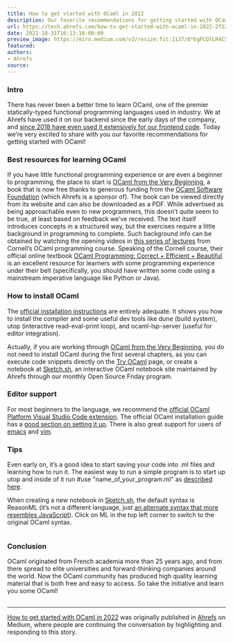 ```yaml
---
title: How to get started with OCaml in 2022
description: Our favorite recommendations for getting started with OCaml
url: https://tech.ahrefs.com/how-to-get-started-with-ocaml-in-2022-2f22b578b984?source=rss----303662d88bae--ocaml
date: 2022-10-31T16:13:10-00:00
preview_image: https://miro.medium.com/v2/resize:fit:1137/0*EgPCQlLR4C54N3Ge
featured:
authors:
- Ahrefs
source:
---
```


<h3>Intro</h3><p>There has never been a better time to learn OCaml, one of the premier statically-typed functional programming languages used in industry. We at Ahrefs have used it on our backend since the early days of the company, and <a href="https://tech.ahrefs.com/one-and-a-half-years-of-reasonml-in-production-2250cf5ba63b">since 2018 have even used it extensively for our frontend code</a>. Today we&rsquo;re very excited to share with you our favorite recommendations for getting started with&nbsp;OCaml!</p><h3>Best resources for learning&nbsp;OCaml</h3><p>If you have little functional programming experience or are even a beginner to programming, the place to start is <a href="https://ocaml-book.com/">OCaml from the Very Beginning</a>, a book that is now free thanks to generous funding from the <a href="https://ocaml-sf.org/">OCaml Software Foundation</a> (which Ahrefs is a sponsor of). The book can be viewed directly from its website and can also be downloaded as a PDF. While advertised as being approachable even to new programmers, this doesn&rsquo;t quite seem to be true, at least based on feedback we&rsquo;ve received. The text itself introduces concepts in a structured way, but the exercises require a little background in programming to complete. Such background info can be obtained by watching the opening videos in <a href="https://www.youtube.com/playlist?list=PLre5AT9JnKShBOPeuiD9b-I4XROIJhkIU">this series of lectures</a> from Cornell&rsquo;s OCaml programming course. Speaking of the Cornell course, their official online textbook <a href="https://cs3110.github.io/textbook/cover.html">OCaml Programming: Correct + Efficient + Beautiful</a> is an excellent resource for learners with some programming experience under their belt (specifically, you should have written some code using a mainstream imperative language like Python or&nbsp;Java).</p><h3>How to install&nbsp;OCaml</h3><p>The <a href="https://ocaml.org/docs/up-and-running">official installation instructions</a> are entirely adequate. It shows you how to install the compiler and some useful dev tools like dune (build system), utop (interactive read-eval-print loop), and ocaml-lsp-server (useful for editor integration).</p><p>Actually, if you are working through <a href="https://ocaml-book.com/">OCaml from the Very Beginning</a>, you do not need to install OCaml during the first several chapters, as you can execute code snippets directly on the <a href="https://try.ocamlpro.com/">Try OCaml</a> page, or create a notebook at <a href="https://sketch.sh/">Sketch.sh</a>, an interactive OCaml notebook site maintained by Ahrefs through our monthly Open Source Friday&nbsp;program.</p><h3>Editor support</h3><p>For most beginners to the language, we recommend the <a href="https://marketplace.visualstudio.com/items?itemName=ocamllabs.ocaml-platform">official OCaml Platform Visual Studio Code extension</a>. The official OCaml installation guide has a <a href="https://ocaml.org/docs/up-and-running#editor-support-for-ocaml">good section on setting it up</a>. There is also great support for users of <a href="https://github.com/ocaml/tuareg">emacs</a> and&nbsp;<a href="https://github.com/ocaml/vim-ocaml">vim</a>.</p><h3>Tips</h3><p>Even early on, it&rsquo;s a good idea to start saving your code into&nbsp;.ml files and learning how to run it. The easiest way to run a simple program is to start up utop and inside of it run #use &quot;name_of_your_program.ml&quot; as <a href="https://ocaml.org/docs/first-hour#running-ocaml-programs">described here</a>.</p><p>When creating a new notebook in <a href="https://sketch.sh/">Sketch.sh</a>, the default syntax is ReasonML (it&rsquo;s not a different language, just <a href="https://en.wikipedia.org/wiki/Reason_(programming_language)">an alternate syntax that more resembles JavaScript</a>). Click on ML in the top left corner to switch to the original OCaml&nbsp;syntax.</p><figure><img src="https://cdn-images-1.medium.com/max/1024/0*EgPCQlLR4C54N3Ge" alt=""/></figure><h3>Conclusion</h3><p>OCaml originated from French academia more than 25 years ago, and from there spread to elite universities and forward-thinking companies around the world. Now the OCaml community has produced high quality learning material that is both free and easy to access. So take the initiative and learn you some&nbsp;OCaml!</p><img src="https://medium.com/_/stat?event=post.clientViewed&amp;referrerSource=full_rss&amp;postId=2f22b578b984" width="1" height="1" alt=""/><hr/><p><a href="https://tech.ahrefs.com/how-to-get-started-with-ocaml-in-2022-2f22b578b984">How to get started with OCaml in 2022</a> was originally published in <a href="https://tech.ahrefs.com">Ahrefs</a> on Medium, where people are continuing the conversation by highlighting and responding to this story.</p>
